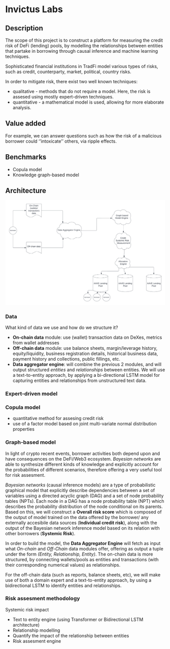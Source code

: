 # Invictus Labs

## Description ##

The scope of this project is to construct a platform for measuring the credit risk of DeFi (lending) pools, by modelling the relationships between entities that partake in borrowing through causal inference and machine learning techniques. 

Sophisticated financial institutions in TradFi model various types of risks, such as credit, counterparty, market, political, country risks. 

In order to mitigate risk, there exist two well known techniques:

- qualitative - methods that do not require a model. Here, the risk is assesed using mostly expert-driven techniques.
- quantitative - a mathematical model is used, allowing for more elaborate analysis.


## Value added ##
For example, we can answer questions such as how the risk of a malicious borrower could ‘’intoxicate’’ others, via ripple effects.
## Benchmarks ##
* Copula model
* Knowledge graph-based model

## Architecture ##
![image-description](assets/Invictus_Labs_overview_arch_1.png)




### Data ###

What kind of data we use and how do we structure it?



- **On-chain data** module: use (wallet) transaction data on DeXes, metrics from wallet addresses
- **Off-chain data** module: use balance sheets, margin/leverage history, equity/liquidity,  business registration details, historical business data, payment history and collections, public fillings, etc.
- **Data aggregator engine**: will combine the previous 2 modules, and will output structured *entities* and *relationships* between entities. We will use a text-to-entity approach, by applying a bi-directional LSTM model for capturing entities and relationships from unstructured text data.

### Expert-driven model ###


### Copula model ###
- quantitative method for assesing credit risk
- use of a factor model based on joint multi-variate normal distribution properties

### Graph-based model ###
In light of crypto recent events, borrower activities both depend upon and have consequences on the DeFi/Web3 ecosystem. *Bayesian networks* are able to synthesize different kinds of knowledge and explicitly account for the probabilities of different scenarios, therefore offering a very useful tool for risk assesment. 

*Bayesian networks* (causal inference models) are a type of probabilistic graphical model that explicitly describe
dependencies between a set of variables using a directed acyclic graph (DAG) and a set of
node probability tables (NPTs). Each node in a DAG has a node probability table (NPT) which describes the probability
distribution of the node conditional on its parents. Based on this, we will construct a **Overall risk score** which is composed of the output of model trained on the data offered by the borrower/ any externally accesibile data sources (**Individual credit risk**), along with the output of the Bayesian network inference model based on its relation with other borrowers (**Systemic Risk**).



In order to build the model, the **Data Aggregator Engine** will fetch as input what *On-chain* and *Off-Chain* data modules offer, offering as output a tuple under the form *(Entity, Relationship, Entity)*. The on-chain data is more structured, by connecting wallets/pools as entities  and transactions (with their corresponding numerical values) as relationships.

For the off-chain data (such as reports, balance sheets, etc), we will make use of both a domain expert and a text-to-entity approach, by using a bidirectional LSTM to identify entities and relationships. 


### Risk assesment methodology ###

Systemic risk impact 





* Text to entity engine (using Transformer or Bidirectional LSTM architecture)
* Relationship modelling
* Quantify the impact of the relationship between entities
* Risk assesment engine




